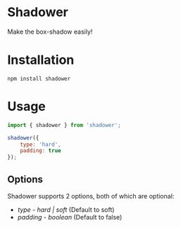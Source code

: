 # Shadower

Make the box-shadow easily!

# Installation

`npm install shadower`

# Usage

```js
import { shadower } from 'shadower';

shadower({
    type: 'hard',
    padding: true
});
```

## Options 

Shadower supports 2 options, both of which are optional:
* *type* - _hard | soft_ (Default to soft)
* *padding* - _boolean_ (Default to false)
